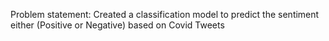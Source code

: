 Problem statement: 
Created a classification model to predict the sentiment either (Positive or Negative) based on Covid Tweets

